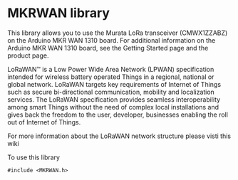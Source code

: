 # MKRWAN library

This library allows you to use the Murata LoRa transceiver (CMWX1ZZABZ) on the Arduino MKR WAN 1310 board. For additional information on the Arduino MKR WAN 1310 board, see the Getting Started page and the product page.

LoRaWAN™ is a Low Power Wide Area Network (LPWAN) specification intended for wireless battery operated Things in a regional, national or global network. LoRaWAN targets key requirements of Internet of Things such as secure bi-directional communication, mobility and localization services. The LoRaWAN specification provides seamless interoperability among smart Things without the need of complex local installations and gives back the freedom to the user, developer, businesses enabling the roll out of Internet of Things.

For more information about the LoRaWAN network structure please visti this wiki

To use this library

```
#include <MKRWAN.h>
```
